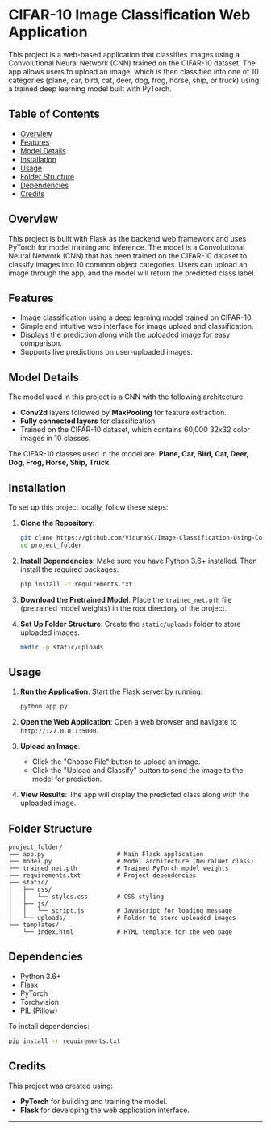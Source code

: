 # CIFAR-10 Image Classification Web Application

This project is a web-based application that classifies images using a Convolutional Neural Network (CNN) trained on the CIFAR-10 dataset. The app allows users to upload an image, which is then classified into one of 10 categories (plane, car, bird, cat, deer, dog, frog, horse, ship, or truck) using a trained deep learning model built with PyTorch.

## Table of Contents

- [Overview](#overview)
- [Features](#features)
- [Model Details](#model-details)
- [Installation](#installation)
- [Usage](#usage)
- [Folder Structure](#folder-structure)
- [Dependencies](#dependencies)
- [Credits](#credits)

## Overview

This project is built with Flask as the backend web framework and uses PyTorch for model training and inference. The model is a Convolutional Neural Network (CNN) that has been trained on the CIFAR-10 dataset to classify images into 10 common object categories. Users can upload an image through the app, and the model will return the predicted class label.

## Features

- Image classification using a deep learning model trained on CIFAR-10.
- Simple and intuitive web interface for image upload and classification.
- Displays the prediction along with the uploaded image for easy comparison.
- Supports live predictions on user-uploaded images.

## Model Details

The model used in this project is a CNN with the following architecture:
- **Conv2d** layers followed by **MaxPooling** for feature extraction.
- **Fully connected layers** for classification.
- Trained on the CIFAR-10 dataset, which contains 60,000 32x32 color images in 10 classes.

The CIFAR-10 classes used in the model are: **Plane, Car, Bird, Cat, Deer, Dog, Frog, Horse, Ship, Truck**.

## Installation

To set up this project locally, follow these steps:

1. **Clone the Repository**:
   ```bash
   git clone https://github.com/ViduraSC/Image-Classification-Using-Convolutional-Neural-Networks-in-PyTorch
   cd project_folder
   ```

2. **Install Dependencies**:
   Make sure you have Python 3.6+ installed. Then install the required packages:
   ```bash
   pip install -r requirements.txt
   ```
   
3. **Download the Pretrained Model**:
   Place the `trained_net.pth` file (pretrained model weights) in the root directory of the project.

4. **Set Up Folder Structure**:
   Create the `static/uploads` folder to store uploaded images.
   ```bash
   mkdir -p static/uploads
   ```

## Usage

1. **Run the Application**:
   Start the Flask server by running:
   ```bash
   python app.py
   ```
   
2. **Open the Web Application**:
   Open a web browser and navigate to `http://127.0.0.1:5000`.

3. **Upload an Image**:
   - Click the "Choose File" button to upload an image.
   - Click the "Upload and Classify" button to send the image to the model for prediction.
   
4. **View Results**:
   The app will display the predicted class along with the uploaded image.

## Folder Structure

```plaintext
project_folder/
├── app.py                    # Main Flask application
├── model.py                  # Model architecture (NeuralNet class)
├── trained_net.pth           # Trained PyTorch model weights
├── requirements.txt          # Project dependencies
├── static/
│   ├── css/
│   │   └── styles.css        # CSS styling
│   ├── js/
│   │   └── script.js         # JavaScript for loading message
│   └── uploads/              # Folder to store uploaded images
└── templates/
    └── index.html            # HTML template for the web page
```

## Dependencies

- Python 3.6+
- Flask
- PyTorch
- Torchvision
- PIL (Pillow)

To install dependencies:
```bash
pip install -r requirements.txt
```

## Credits

This project was created using:
- **PyTorch** for building and training the model.
- **Flask** for developing the web application interface.

--- 

